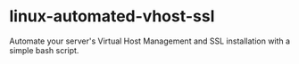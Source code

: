 # linux-automated-vhost-ssl
Automate your server's Virtual Host Management and SSL installation with a simple bash script.
